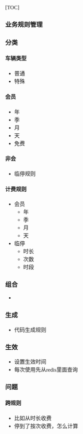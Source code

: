 <span  style="font-family: Simsun,serif; font-size: 17px; ">

[TOC]

### 业务规则管理

### 分类

#### 车辆类型

- 普通
- 特殊

#### 会员

- 年
- 季
- 月
- 天
- 免费

#### 非会

- 临停规则

#### 计费规则

- 会员
    - 年
    - 季
    - 月
    - 天
- 临停
    - 时长
    - 次数
    - 时段

### 组合

-

### 生成

- 代码生成规则

### 生效

- 设置生效时间
- 每次使用先从redis里面查询

### 问题

#### 跨规则

- 比如从时长收费
- 停到了按次收费，怎么计算


</span>